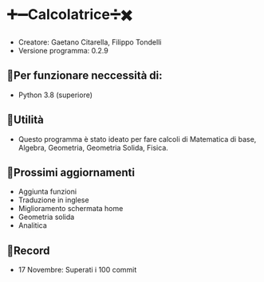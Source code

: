 # ➕➖Calcolatrice➗✖️
- Creatore: Gaetano Citarella, Filippo Tondelli
- Versione programma: 0.2.9
## 📍Per funzionare neccessità di:
- Python 3.8 (superiore)
## 📍Utilità
- Questo programma è stato ideato per fare calcoli di Matematica di base, Algebra, Geometria, Geometria Solida, Fisica.
## 📍Prossimi aggiornamenti
- Aggiunta funzioni
- Traduzione in inglese
- Miglioramento schermata home
- Geometria solida
- Analitica
## 📍Record
- 17 Novembre: Superati i 100 commit
